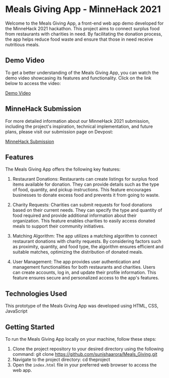 # Meals Giving App - MinneHack 2021

Welcome to the Meals Giving App, a front-end web app demo developed for the MinneHack 2021 hackathon. This project aims to connect surplus food from restaurants with charities in need. By facilitating the donation process, the app helps reduce food waste and ensure that those in need receive nutritious meals.

## Demo Video

To get a better understanding of the Meals Giving App, you can watch the demo video showcasing its features and functionality. Click on the link below to access the video:

[Demo Video](https://youtu.be/Ng1ZAJWMjvQ)

## MinneHack Submission

For more detailed information about our MinneHack 2021 submission, including the project's inspiration, technical implementation, and future plans, please visit our submission page on Devpost:

[MinneHack Submission](https://devpost.com/software/meals-giving)

## Features

The Meals Giving App offers the following key features:

1. Restaurant Donations: Restaurants can create listings for surplus food items available for donation. They can provide details such as the type of food, quantity, and pickup instructions. This feature encourages businesses to donate excess food and prevents it from going to waste.

2. Charity Requests: Charities can submit requests for food donations based on their current needs. They can specify the type and quantity of food required and provide additional information about their organization. This feature enables charities to easily access donated meals to support their community initiatives.

3. Matching Algorithm: The app utilizes a matching algorithm to connect restaurant donations with charity requests. By considering factors such as proximity, quantity, and food type, the algorithm ensures efficient and suitable matches, optimizing the distribution of donated meals.

4. User Management: The app provides user authentication and management functionalities for both restaurants and charities. Users can create accounts, log in, and update their profile information. This feature ensures secure and personalized access to the app's features.

## Technologies Used

This prototype of the Meals Giving App was developed using HTML, CSS, JavaScript

## Getting Started

To run the Meals Giving App locally on your machine, follow these steps:

1. Clone the project repository to your desired directory using the following command: git clone https://github.com/sunishaarora/Meals_Giving.git
2. Navigate to the project directory: cd theproject
3. Open the `index.html` file in your preferred web browser to access the web app.

